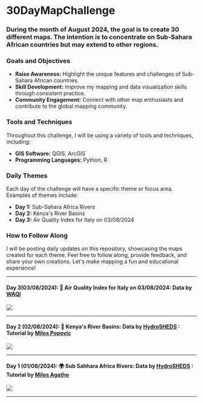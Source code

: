 # 30DayMapChallenge

### During the month of August 2024, the goal is to create 30 different maps. The intention is to concentrate on Sub-Sahara African countries but may extend to other regions.

### Goals and Objectives
- **Raise Awareness:** Highlight the unique features and challenges of Sub-Sahara African countries.
- **Skill Development:** Improve my mapping and data visualization skills through consistent practice.
- **Community Engagement:** Connect with other map enthusiasts and contribute to the global mapping community.

### Tools and Techniques
Throughout this challenge, I will be using a variety of tools and techniques, including:
- **GIS Software:** QGIS, ArcGIS
- **Programming Languages:** Python, R

### Daily Themes
Each day of the challenge will have a specific theme or focus area. Examples of themes include:
- **Day 1:** Sub-Sahara Africa Rivers
- **Day 2:** Kenya's River Basins
- **Day 3:** Air Quality Index for Italy on 03/08/2024

### How to Follow Along
I will be posting daily updates on this repository, showcasing the maps created for each theme. Feel free to follow along, provide feedback, and share your own creations. Let's make mapping a fun and educational experience!

---
#### Day 3(03/08/2024): 💨 Air Quality Index for Italy on 03/08/2024: Data by [WAQI](https://aqicn.org/api)


![](https://github.com/RachaelKilonzo/30DayMapChallenge/blob/main/Plots/AirPollutionItalyCompressed.png)

---
#### Day 2 (02/08/2024): 🌊 Kenya's River Basins: Data by [HydroSHEDS](https://www.hydrosheds.org/products/hydrobasins) : Tutorial by [Milos Popovic](https://www.youtube.com/watch?v=HugGwjogPv0)


![](https://github.com/RachaelKilonzo/30DayMapChallenge/blob/main/Plots/KenyaRiverBasins.png)

---
#### Day 1 (01/08/2024): 🌍 Sub Sahhara Africa Rivers: Data by [HydroSHEDS](https://www.hydrosheds.org/products/hydrobasins) : Tutorial by [Milos Agatho](https://www.youtube.com/watch?v=tlVNJTZO2js)


![](https://github.com/RachaelKilonzo/30DayMapChallenge/blob/main/Plots/SSAfricaRivers_Compressed.png)

---
